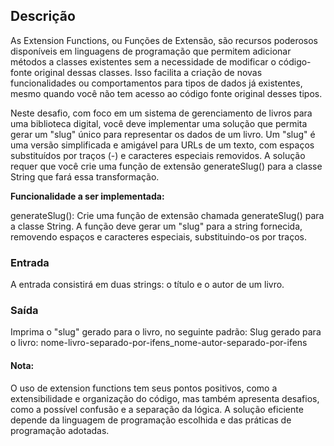 ## Descrição
As Extension Functions, ou Funções de Extensão, são recursos poderosos disponíveis em linguagens de programação que permitem adicionar métodos a classes existentes sem a necessidade de modificar o código-fonte original dessas classes. Isso facilita a criação de novas funcionalidades ou comportamentos para tipos de dados já existentes, mesmo quando você não tem acesso ao código fonte original desses tipos.

Neste desafio, com foco em um sistema de gerenciamento de livros para uma biblioteca digital, você deve implementar uma solução que permita gerar um "slug" único para representar os dados de um livro. Um "slug" é uma versão simplificada e amigável para URLs de um texto, com espaços substituídos por traços (-) e caracteres especiais removidos. A solução requer que você crie uma função de extensão generateSlug() para a classe String que fará essa transformação.

**Funcionalidade a ser implementada:**

generateSlug(): Crie uma função de extensão chamada generateSlug() para a classe String. A função deve gerar um "slug" para a string fornecida, removendo espaços e caracteres especiais, substituindo-os por traços.

### Entrada
A entrada consistirá em duas strings: o título e o autor de um livro.

### Saída
Imprima o "slug" gerado para o livro, no seguinte padrão:
Slug gerado para o livro:
nome-livro-separado-por-ifens_nome-autor-separado-por-ifens

#### Nota:
O uso de extension functions tem seus pontos positivos, como a extensibilidade e organização do código, mas também apresenta desafios, como a possível confusão e a separação da lógica. A solução eficiente depende da linguagem de programação escolhida e das práticas de programação adotadas.
